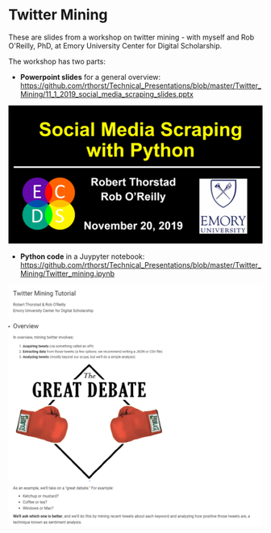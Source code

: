 # Twitter Mining

These are slides from a workshop on twitter mining - with myself and Rob O'Reilly, PhD, at Emory University Center for Digital Scholarship.

The workshop has two parts: 

* **Powerpoint slides** for a general overview: https://github.com/rthorst/Technical_Presentations/blob/master/Twitter_Mining/11_1_2019_social_media_scraping_slides.pptx

![alt_text](https://raw.githubusercontent.com/rthorst/Technical_Presentations/master/Twitter_Mining/ppt_screenshot.PNG)


* **Python code** in a Juypyter notebook: https://github.com/rthorst/Technical_Presentations/blob/master/Twitter_Mining/Twitter_mining.ipynb

![alt_text](https://raw.githubusercontent.com/rthorst/Technical_Presentations/master/Twitter_Mining/colab_screenshot.PNG)

